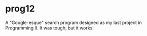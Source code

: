 # prog12

A "Google-esque" search program designed as my last project in Programming II.  It was tough, but it works!
